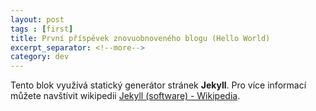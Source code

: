 ```yaml
---
layout: post
tags : [first]
title: První příspěvek znovuobnoveného blogu (Hello World)
excerpt_separator: <!--more-->
category: dev
---
```


Tento blok využívá statický generátor stránek **Jekyll**. Pro více informací můžete navštívit wikipedii [Jekyll (software) - Wikipedia](https://en.wikipedia.org/wiki/Jekyll_(software)).